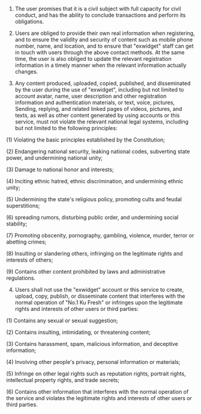 1. The user promises that it is a civil subject with full capacity for civil conduct, and has the ability to conclude transactions and perform its obligations.

2. Users are obliged to provide their own real information when registering, and to ensure the validity and security of content such as mobile phone number, name, and location, and to ensure that "exwidget" staff can get in touch with users through the above contact methods. At the same time, the user is also obliged to update the relevant registration information in a timely manner when the relevant information actually changes.

3. Any content produced, uploaded, copied, published, and disseminated by the user during the use of "exwidget", including but not limited to account avatar, name, user description and other registration information and authentication materials, or text, voice, pictures, Sending, replying, and related linked pages of videos, pictures, and texts, as well as other content generated by using accounts or this service, must not violate the relevant national legal systems, including but not limited to the following principles:

(1) Violating the basic principles established by the Constitution;

(2) Endangering national security, leaking national codes, subverting state power, and undermining national unity;

(3) Damage to national honor and interests;

(4) Inciting ethnic hatred, ethnic discrimination, and undermining ethnic unity;

(5) Undermining the state's religious policy, promoting cults and feudal superstitions;

(6) spreading rumors, disturbing public order, and undermining social stability;

(7) Promoting obscenity, pornography, gambling, violence, murder, terror or abetting crimes;

(8) Insulting or slandering others, infringing on the legitimate rights and interests of others;

(9) Contains other content prohibited by laws and administrative regulations.

4. Users shall not use the "exwidget" account or this service to create, upload, copy, publish, or disseminate content that interferes with the normal operation of "No.1 Ku Fresh" or infringes upon the legitimate rights and interests of other users or third parties:

(1) Contains any sexual or sexual suggestion;

(2) Contains insulting, intimidating, or threatening content;

(3) Contains harassment, spam, malicious information, and deceptive information;

(4) Involving other people's privacy, personal information or materials;

(5) Infringe on other legal rights such as reputation rights, portrait rights, intellectual property rights, and trade secrets;

(6) Contains other information that interferes with the normal operation of the service and violates the legitimate rights and interests of other users or third parties.
